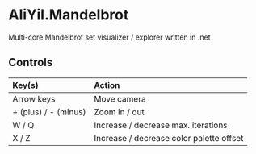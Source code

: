 # AliYil.Mandelbrot
Multi-core Mandelbrot set visualizer / explorer written in .net

## Controls

| Key(s) | Action |
| :- | :- |
| Arrow keys | Move camera |
| + (plus) / - (minus) | Zoom in / out |
| W / Q | Increase / decrease max. iterations |
| X / Z | Increase / decrease color palette offset |
